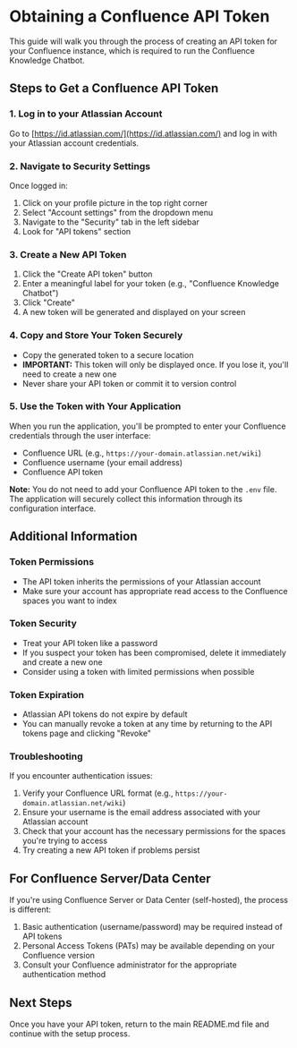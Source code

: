 # Obtaining a Confluence API Token

This guide will walk you through the process of creating an API token for your Confluence instance, which is required to run the Confluence Knowledge Chatbot.

## Steps to Get a Confluence API Token

### 1. Log in to your Atlassian Account

Go to [https://id.atlassian.com/](https://id.atlassian.com/) and log in with your Atlassian account credentials.

### 2. Navigate to Security Settings

Once logged in:
1. Click on your profile picture in the top right corner
2. Select "Account settings" from the dropdown menu
3. Navigate to the "Security" tab in the left sidebar
4. Look for "API tokens" section

### 3. Create a New API Token

1. Click the "Create API token" button
2. Enter a meaningful label for your token (e.g., "Confluence Knowledge Chatbot")
3. Click "Create"
4. A new token will be generated and displayed on your screen

### 4. Copy and Store Your Token Securely

- Copy the generated token to a secure location
- **IMPORTANT:** This token will only be displayed once. If you lose it, you'll need to create a new one
- Never share your API token or commit it to version control

### 5. Use the Token with Your Application

When you run the application, you'll be prompted to enter your Confluence credentials through the user interface:
- Confluence URL (e.g., `https://your-domain.atlassian.net/wiki`)
- Confluence username (your email address)
- Confluence API token

**Note:** You do not need to add your Confluence API token to the `.env` file. The application will securely collect this information through its configuration interface.

## Additional Information

### Token Permissions

- The API token inherits the permissions of your Atlassian account
- Make sure your account has appropriate read access to the Confluence spaces you want to index

### Token Security

- Treat your API token like a password
- If you suspect your token has been compromised, delete it immediately and create a new one
- Consider using a token with limited permissions when possible

### Token Expiration

- Atlassian API tokens do not expire by default
- You can manually revoke a token at any time by returning to the API tokens page and clicking "Revoke"

### Troubleshooting

If you encounter authentication issues:

1. Verify your Confluence URL format (e.g., `https://your-domain.atlassian.net/wiki`)
2. Ensure your username is the email address associated with your Atlassian account
3. Check that your account has the necessary permissions for the spaces you're trying to access
4. Try creating a new API token if problems persist

## For Confluence Server/Data Center

If you're using Confluence Server or Data Center (self-hosted), the process is different:

1. Basic authentication (username/password) may be required instead of API tokens
2. Personal Access Tokens (PATs) may be available depending on your Confluence version
3. Consult your Confluence administrator for the appropriate authentication method

## Next Steps

Once you have your API token, return to the main README.md file and continue with the setup process.